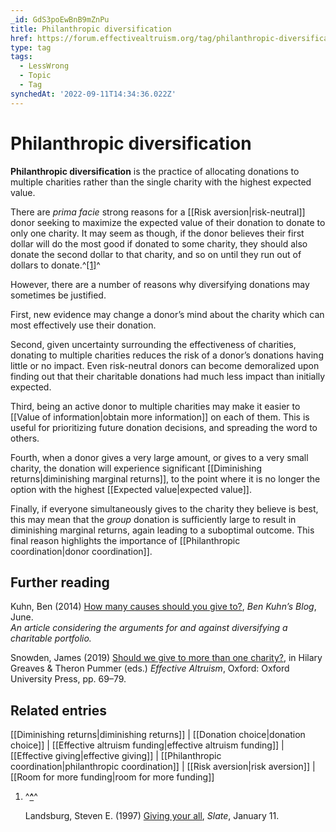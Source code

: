 ```yaml
---
_id: GdS3poEwBnB9mZnPu
title: Philanthropic diversification
href: https://forum.effectivealtruism.org/tag/philanthropic-diversification
type: tag
tags:
  - LessWrong
  - Topic
  - Tag
synchedAt: '2022-09-11T14:34:36.022Z'
---
```

# Philanthropic diversification

**Philanthropic diversification** is the practice of allocating donations to multiple charities rather than the single charity with the highest expected value.

There are *prima facie* strong reasons for a [[Risk aversion|risk-neutral]] donor seeking to maximize the expected value of their donation to donate to only one charity. It may seem as though, if the donor believes their first dollar will do the most good if donated to some charity, they should also donate the second dollar to that charity, and so on until they run out of dollars to donate.^[\[1\]](#fnpqafpn9i8pa)^

However, there are a number of reasons why diversifying donations may sometimes be justified.

First, new evidence may change a donor’s mind about the charity which can most effectively use their donation.

Second, given uncertainty surrounding the effectiveness of charities, donating to multiple charities reduces the risk of a donor’s donations having little or no impact. Even risk-neutral donors can become demoralized upon finding out that their charitable donations had much less impact than initially expected.

Third, being an active donor to multiple charities may make it easier to [[Value of information|obtain more information]] on each of them. This is useful for prioritizing future donation decisions, and spreading the word to others.

Fourth, when a donor gives a very large amount, or gives to a very small charity, the donation will experience significant [[Diminishing returns|diminishing marginal returns]], to the point where it is no longer the option with the highest [[Expected value|expected value]].

Finally, if everyone simultaneously gives to the charity they believe is best, this may mean that the *group* donation is sufficiently large to result in diminishing marginal returns, again leading to a suboptimal outcome. This final reason highlights the importance of [[Philanthropic coordination|donor coordination]].

Further reading
---------------

Kuhn, Ben (2014) [How many causes should you give to?](https://www.benkuhn.net/how-many-causes/), *Ben Kuhn’s Blog*, June.  
*An article considering the arguments for and against diversifying a charitable portfolio.*

Snowden, James (2019) [Should we give to more than one charity?](http://doi.org/10.1093/oso/9780198841364.003.0005), in Hilary Greaves & Theron Pummer (eds.) *Effective Altruism*, Oxford: Oxford University Press, pp. 69–79.

Related entries
---------------

[[Diminishing returns|diminishing returns]] | [[Donation choice|donation choice]] | [[Effective altruism funding|effective altruism funding]] | [[Effective giving|effective giving]] | [[Philanthropic coordination|philanthropic coordination]] | [[Risk aversion|risk aversion]] | [[Room for more funding|room for more funding]]

1.  ^**[^](#fnrefpqafpn9i8pa)**^
    
    Landsburg, Steven E. (1997) [Giving your all](https://slate.com/culture/1997/01/giving-your-all.html), *Slate*, January 11.
